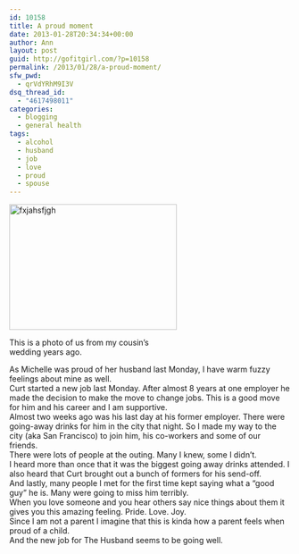 ```yaml
---
id: 10158
title: A proud moment
date: 2013-01-28T20:34:34+00:00
author: Ann
layout: post
guid: http://gofitgirl.com/?p=10158
permalink: /2013/01/28/a-proud-moment/
sfw_pwd:
  - qrVdYRhM9I3V
dsq_thread_id:
  - "4617498011"
categories:
  - blogging
  - general health
tags:
  - alcohol
  - husband
  - job
  - love
  - proud
  - spouse
---
```

<div id="attachment_10180" style="width: 310px" class="wp-caption alignleft">
  <a href="http://gofitgirl.com/?attachment_id=10180" rel="attachment wp-att-10180"><img class="size-medium wp-image-10180" alt="fxjahsfjgh" src="http://gofitgirl.com/wp-content/uploads/2013/01/The-Husband-300x225.jpg" width="300" height="225" /></a>
  
  <p class="wp-caption-text">
    This is a photo of us from my cousin&#8217;s wedding years ago.
  </p>
</div>

  
As Michelle was proud of her husband last Monday, I have warm fuzzy feelings about mine as well.  
Curt started a new job last Monday. After almost 8 years at one employer he made the decision to make the move to change jobs. This is a good move for him and his career and I am supportive.  
Almost two weeks ago was his last day at his former employer. There were going-away drinks for him in the city that night. So I made my way to the city (aka San Francisco) to join him, his co-workers and some of our friends.  
There were lots of people at the outing. Many I knew, some I didn&#8217;t.  
I heard more than once that it was the biggest going away drinks attended. I also heard that Curt brought out a bunch of formers for his send-off.  
And lastly, many people I met for the first time kept saying what a &#8220;good guy&#8221; he is. Many were going to miss him terribly.  
When you love someone and you hear others say nice things about them it gives you this amazing feeling. Pride. Love. Joy.  
Since I am not a parent I imagine that this is kinda how a parent feels when proud of a child.  
And the new job for The Husband seems to be going well.